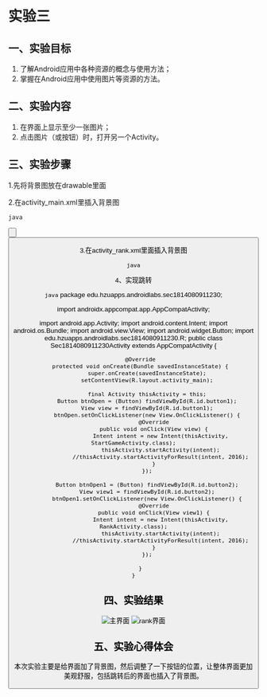 # 实验三


## 一、实验目标

1. 了解Android应用中各种资源的概念与使用方法；
2. 掌握在Android应用中使用图片等资源的方法。

## 二、实验内容

1. 在界面上显示至少一张图片；
2. 点击图片（或按钮）时，打开另一个Activity。


## 三、实验步骤

1.先将背景图放在drawable里面

2.在activity_main.xml里插入背景图

  ```java```
<RelativeLayout 
android:background="@drawable/background" 
android:paddingTop="230dp" 
android:orientation="vertical" 
android:paddingRight="100dp" 
android:paddingLeft="100dp" 
android:layout_height="match_parent" 
android:layout_width="match_parent" 
xmlns:android="http://schemas.android.com/apk/res/android">


<LinearLayout 
android:orientation="vertical" 
android:layout_height="match_parent" 
android:layout_width="match_parent">

<Button 
android:background="#00000000" 
android:layout_height="wrap_content" 
android:layout_width="match_parent" 
android:textColor="@android:color/holo_red_dark" 
android:text="Start Game" 
android:id="@+id/button1"/>

<Button
android:background="#00000000" 
android:layout_height="wrap_content" 
android:layout_width="match_parent" 
android:textColor="@android:color/holo_red_dark" 
android:text="Rank" android:id="@+id/button2"/>

</LinearLayout>

</RelativeLayout>
  
3.在activity_rank.xml里面插入背景图

  ```java```
  <?xml version="1.0" encoding="utf-8"?>
<LinearLayout xmlns:android="http://schemas.android.com/apk/res/android"
    android:layout_width="match_parent"
    android:layout_height="match_parent"
    android:background="@drawable/rank_backgroud"
    >
    <ListView
        android:layout_width="match_parent"
        android:layout_height="match_parent">
    </ListView>


</LinearLayout>

4、实现跳转

  ```java```
  package edu.hzuapps.androidlabs.sec1814080911230;

import androidx.appcompat.app.AppCompatActivity;

import android.app.Activity;
import android.content.Intent;
import android.os.Bundle;
import android.view.View;
import android.widget.Button;
import edu.hzuapps.androidlabs.sec1814080911230.R;
public class Sec1814080911230Activity extends AppCompatActivity  {

        @Override
        protected void onCreate(Bundle savedInstanceState) {
            super.onCreate(savedInstanceState);
            setContentView(R.layout.activity_main);

            final Activity thisActivity = this;
            Button btnOpen = (Button) findViewById(R.id.button1);
            View view = findViewById(R.id.button1);
            btnOpen.setOnClickListener(new View.OnClickListener() {
                @Override
                public void onClick(View view) {
                    Intent intent = new Intent(thisActivity, StartGameActivity.class);
                    thisActivity.startActivity(intent);
                    //thisActivity.startActivityForResult(intent, 2016);
                }
            });

            Button btnOpen1 = (Button) findViewById(R.id.button2);
            View view1 = findViewById(R.id.button2);
            btnOpen1.setOnClickListener(new View.OnClickListener() {
                @Override
                public void onClick(View view1) {
                    Intent intent = new Intent(thisActivity, RankActivity.class);
                    thisActivity.startActivity(intent);
                    //thisActivity.startActivityForResult(intent, 2016);
                }
            });

        }
    }


## 四、实验结果
![主界面](https://raw.githubusercontent.com/wukai230/android-labs-2020/master/students/sec1814080911230/lab3(1).png)
![rank界面](https://raw.githubusercontent.com/wukai230/android-labs-2020/master/students/sec1814080911230/lab3(2).png)
  
  
## 五、实验心得体会
  本次实验主要是给界面加了背景图，然后调整了一下按钮的位置，让整体界面更加美观舒服，包括跳转后的界面也插入了背景图。

